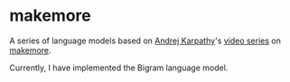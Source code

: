 # makemore

A series of language models based on [Andrej Karpathy](https://karpathy.ai)'s [video series](https://youtu.be/PaCmpygFfXo?si=dJprQlzr0Sazt8UC) on [makemore](https://github.com/karpathy/makemore).

Currently, I have implemented the Bigram language model.
